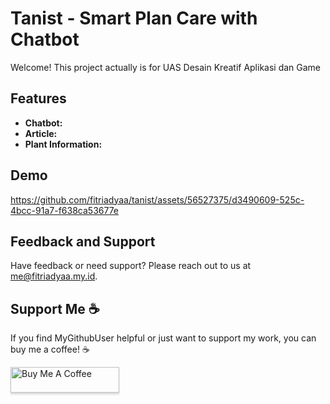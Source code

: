 # Tanist - Smart Plan Care with Chatbot

Welcome! This project actually is for UAS Desain Kreatif Aplikasi dan Game

## Features

- **Chatbot:**
- **Article:**
- **Plant Information:**
  
## Demo
https://github.com/fitriadyaa/tanist/assets/56527375/d3490609-525c-4bcc-91a7-f638ca53677e


## Feedback and Support

Have feedback or need support? Please reach out to us at [me@fitriadyaa.my.id](mailto:me@fitriadyaa.my.id).

## Support Me ☕

If you find MyGithubUser helpful or just want to support my work, you can buy me a coffee! ☕

<a href="https://www.buymeacoffee.com/fitriadyaa" target="_blank"><img src="https://www.buymeacoffee.com/assets/img/custom_images/orange_img.png" alt="Buy Me A Coffee" style="height: 41px !important;width: 174px !important;box-shadow: 0px 3px 2px 0px rgba(190, 190, 190, 0.5) !important;-webkit-box-shadow: 0px 3px 2px 0px rgba(190, 190, 190, 0.5) !important;" ></a>

